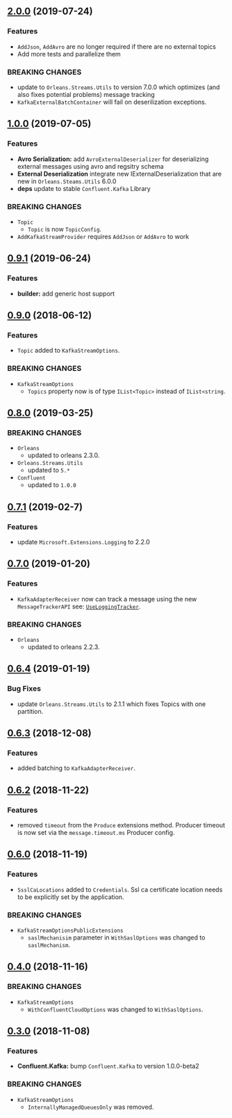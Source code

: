 ﻿## [2.0.0](https://github.com/jonathansant/orleans.streams.kafka/compare/1.0.0...2.0.0) (2019-07-24)

### Features

- `AddJson`, `AddAvro` are no longer required if there are no external topics
- Add more tests and parallelize them

### BREAKING CHANGES

- update to `Orleans.Streams.Utils` to version 7.0.0 which optimizes (and also fixes potential problems) message tracking
- `KafkaExternalBatchContainer` will fail on deserilization exceptions.

## [1.0.0](https://github.com/jonathansant/orleans.streams.kafka/compare/0.9.1...1.0.0) (2019-07-05)

### Features

- **Avro Serialization:** add `AvroExternalDeserializer` for deserializing external messages using avro and regsitry schema
- **External Deserialization** integrate new IExternalDeserialization that are new in `Orleans.Steams.Utils` 6.0.0
- **deps** update to stable `Confluent.Kafka` Library

### BREAKING CHANGES

 - `Topic`
	- `Topic` is now `TopicConfig`.
 - `AddKafkaStreamProvider` requires `AddJson` or `AddAvro` to work

## [0.9.1](https://github.com/jonathansant/orleans.streams.kafka/compare/0.9.0...0.9.1) (2019-06-24)

### Features

- **builder:** add generic host support

## [0.9.0](https://github.com/jonathansant/orleans.streams.kafka/compare/0.8.0...0.9.0) (2018-06-12)

### Features

- `Topic` added to `KafkaStreamOptions`.

### BREAKING CHANGES

 - `KafkaStreamOptions`
	- `Topics` property now is of type `IList<Topic>` instead of `IList<string`.

## [0.8.0](https://github.com/jonathansant/orleans.streams.kafka/compare/0.7.1...0.8.0) (2019-03-25)

### BREAKING CHANGES

 - `Orleans`
	- updated to orleans 2.3.0.
 - `Orleans.Streams.Utils`
	- updated to `5.*`
 - `Confluent`
	- updated to `1.0.0`

## [0.7.1](https://github.com/jonathansant/orleans.streams.kafka/compare/0.7.0...0.7.1) (2019-02-7)

### Features

- update `Microsoft.Extensions.Logging` to 2.2.0

## [0.7.0](https://github.com/jonathansant/orleans.streams.kafka/compare/0.6.4...0.7.0) (2019-01-20)

### Features

- `KafkaAdapterReceiver` now can track a message using the new `MessageTrackerAPI` see: [`UseLoggingTracker`](https://github.com/jonathansant/Orleans.Streams.Kafka/blob/90982eaaf5c43dd6880cd3206c8eed9eb2ed9518/Orleans.Streams.Kafka/Core/KafkaAdapterReceiver.cs#L147). 

### BREAKING CHANGES

 - `Orleans`
	- updated to orleans 2.2.3.

## [0.6.4](https://github.com/jonathansant/orleans.streams.kafka/compare/0.6.3...0.6.4) (2019-01-19)

### Bug Fixes

- update `Orleans.Streams.Utils` to 2.1.1 which fixes Topics with one partition. 

## [0.6.3](https://github.com/jonathansant/orleans.streams.kafka/compare/0.6.2...0.6.3) (2018-12-08)

### Features

- added batching to `KafkaAdapterReceiver`.

## [0.6.2](https://github.com/jonathansant/orleans.streams.kafka/compare/0.6.0...0.6.2) (2018-11-22)

### Features

- removed `timeout` from the `Produce` extensions method. Producer timeout is now set via the `message.timeout.ms` Producer config.

## [0.6.0](https://github.com/jonathansant/orleans.streams.kafka/compare/0.4.0...0.6.0) (2018-11-19)

### Features

- `SsslCaLocations` added to `Credentials`. Ssl ca certificate location needs to be explicitly set by the application.

### BREAKING CHANGES

 - `KafkaStreamOptionsPublicExtensions`
	- `saslMechanisim` parameter in `WithSaslOptions` was changed to `saslMechanism`.

## [0.4.0](https://github.com/jonathansant/orleans.streams.kafka/compare/0.3.1...0.4.0) (2018-11-16)

### BREAKING CHANGES

 - `KafkaStreamOptions`
	- `WithConfluentCloudOptions` was changed to `WithSaslOptions`.

## [0.3.0](https://github.com/jonathansant/orleans.streams.kafka/compare/0.2.0...0.3.0) (2018-11-08)

### Features

 - **Confluent.Kafka:** bump `Confluent.Kafka` to version 1.0.0-beta2

### BREAKING CHANGES

 - `KafkaStreamOptions`
	- `InternallyManagedQueuesOnly` was removed.
